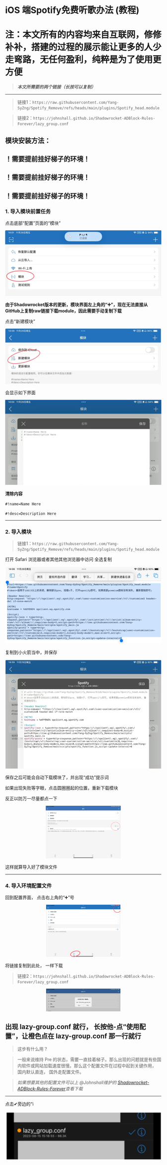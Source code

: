 # iOS 端Spotify免费听歌办法 (教程)
# 注：本文所有的内容均来自互联网，修修补补，搭建的过程的展示能让更多的人少走弯路，无任何盈利，纯粹是为了使用更方便
> ***本文所需要的两个链接（长按可以复制）***
---
> 链接1：`https://raw.githubusercontent.com/Yang-SyZng/Spotify_Remove/refs/heads/main/plugins/Spotify_head.module`

> 链接2：`https://johnshall.github.io/Shadowrocket-ADBlock-Rules-Forever/lazy_group.conf`

## 模块安装方法：
## ！需要提前挂好梯子的环境！
## ！需要提前挂好梯子的环境！
## ！需要提前挂好梯子的环境！

### 1. 导入模块前置任务 

点击底部“配置”页面的“模块”

<div align="center">
<img src="./img/1.png" style="zoom:52%" alt="1.png"/>
</div>

**由于Shadowrocket版本的更新，模块界面左上角的“➕”，现在无法直接从GitHub上复制raw链接下载module，因此需要手动复制下载**

点击“新建模块”

<div align="center">
<img src="./img/2.png" style="zoom:52%" alt="2.png"/>
</div>

会显示如下界面

<div align="center">
<img src="./img/3.png" style="zoom:52%" alt="3.png"/>
</div>

**清除内容**

`#!name=Name Here`

`#!desc=Description Here`

---
### 2. 导入模块

> 链接1：`https://raw.githubusercontent.com/Yang-SyZng/Spotify_Remove/refs/heads/main/plugins/Spotify_head.module`

打开 Safari 浏览器或者其他其他浏览器中访问
全选复制

<div align="center">
<img src="./img/4.png" style="zoom:50.1%" alt="4.png"/>
</div>

复制到小火箭当中，并保存

<div align="center">
<img src="./img/5.png" style="zoom:60%" alt="5.png"/>
</div>

保存之后可能会自动下载模块了，并出现“成功”提示词

如果出现失败等字眼，点击圆圈圈起的位置，重新下载模块

反正以防万一尽量都点一下

<div align="center">
<img src="./img/6.png" style="zoom:23.6%" alt="6.png"/>
</div>

这样就算导入好了模块文件

---

### 4. 导入环境配置文件

回到配置界面， 点击右上角的“➕”号

<div align="center">
<img src="./img/7.jpg" style="zoom:23.5%" alt="7.jpg"/>
</div>

 将链接复制到此处， 一样下载

> 链接2：`https://johnshall.github.io/Shadowrocket-ADBlock-Rules-Forever/lazy_group.conf`

<div align="center">
<img src="./img/8.jpg" style="zoom:23.5%" alt="8.jpg"/>
</div>

出现 lazy-group.conf 就行， 长按他-点“使用配置”，让橙色点在  lazy-group.conf 那一行就行
---
> 这步有什么用？

> 一般来说维持 Pre 的状态，需要一直挂着梯子。那么出现的问题就是有些国内软件或网站加载速度很慢。那么这个配置文件在过程中起到关键作用， 国内默认直连， 国外走配置文件。

> *如果想要其他的配置文件可以上
@Johnshall维护的
[Shadowrocket-ADBlock-Rules-Forever](https://github.com/Johnshall/Shadowrocket-ADBlock-Rules-Forever)查看下载*
---
点击✔旁边的“i

<div align="center">
<img src="./img/9.png" style="zoom:165%" alt="9.png"/>
</div>